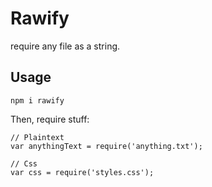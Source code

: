 # Rawify

require any file as a string.

## Usage

    npm i rawify

Then, require stuff:

    // Plaintext
    var anythingText = require('anything.txt');

    // Css
    var css = require('styles.css');